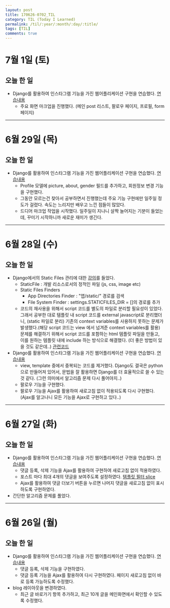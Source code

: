 ```yaml
---
layout: post
title: 170626-0702_TIL
category: TIL (Today I Learned)
permalink: /til/:year/:month/:day/:title/
tags: [TIL]
comments: true
---
```


# 7월 1일 (토)
## 오늘 한 일
- Django를 활용하여 인스타그램 기능을 가진 웹어플리케이션 구현을 연습했다. [연습내용](https://github.com/wayhome25/Instagram/commits/master)
  - 주요 화면 마크업을 진행했다. (메인 post 리스트, 팔로우 페이지, 프로필, form 페이지)

---
# 6월 29일 (목)
## 오늘 한 일
- Django를 활용하여 인스타그램 기능을 가진 웹어플리케이션 구현을 연습했다. [연습내용](https://github.com/wayhome25/Instagram/commits/master)
  - Profile 모델에 picture, about, gender 필드를 추가하고, 회원정보 변경 기능을 구현했다.
  - 그동안 모르는건 찾아서 공부하면서 진행했는데 주요 기능 구현에만 일주일 정도가 걸렸다. 속도는 느리지만 배우고 느낀 점들이 많았다.
  - 드디어 마크업 작업을 시작했다. 일주일이 지나니 살짝 늘어지는 기분이 들었는데, 꾸미기 시작하니까 새로운 재미가 생긴다.

---

# 6월 28일 (수)
## 오늘 한 일
- Django에서의 Static Files 관리에 대한 [강의](https://nomade.kr/vod/django/30/)를 들었다.
  - StaticFile : 개발 리소스로서의 정적인 파일 (js, css, image etc)
  - Static Files Finders
    - App Directories Finder : "앱/static/" 경로를 검색
    - File System Finder : settings.STATICFILES_DIR = []의 경로를 추가
  - 코드의 재사용을 위해서 script 코드를 별도의 파일로 분리할 필요성이 있었다.     
    그래서 공부한 대로 템플릿 내 script 코드를 external javascript로 분리했더니, (static 파일로 분리)
    기존의 context variables를 사용하지 못하는 문제가 발생했다.(해당 script 코드는 view 에서 넘겨준 context variables를 활용)     
    문제를 해결하기 위해서 script 코드를 포함하는 html 템플릿 파일을 만들고, 이를 원하는 템플릿 내에 include 하는 방식으로 해결했다. (더 좋은 방법이 있을 것도 같은데..) [관련코드](https://github.com/wayhome25/Instagram/commit/aa60f64eac51b1dada0d119d61738a437fd2200f)
- Django를 활용하여 인스타그램 기능을 가진 웹어플리케이션 구현을 연습했다. [연습내용](https://github.com/wayhome25/Instagram/commits/master)
  - view, template 중에서 중복되는 코드를 제거했다. Django도 결국은 python으로 만들어져 있어서, 문법을 잘 활용하면 Django를 더 효율적으로 쓸 수 있는 것 같다. (그런 의미에서 알고리즘 문제 다시 풀어야지..)
  - 팔로우 기능을 구현했다.
  - 팔로우 기능을 Ajax를 활용하여 새로고침 없이 적용되도록 다시 구현했다. (Ajax를 알고나니 모든 기능을 Ajax로 구현하고 있다..)

---
# 6월 27일 (화)
## 오늘 한 일
- Django를 활용하여 인스타그램 기능을 가진 웹어플리케이션 구현을 연습했다. [연습내용](https://github.com/wayhome25/Instagram/commits/master)
  - 댓글 등록, 삭제 기능을 Ajax를 활용하여 구현하여 새로고침 없이 적용하였다.
  - 포스트 마다 최대 4개의 댓글을 보여주도록 설정하였다. [템플릿 필터 slice](https://docs.djangoproject.com/en/1.11/ref/templates/builtins/#slice)  
  - Ajax를 활용하여 댓글 더보기 버튼을 누르면 나머지 댓글을 새로고침 없이 표시하도록 구현하였다.  
- 간단한 알고리즘 문제를 풀었다.

---
# 6월 26일 (월)
## 오늘 한 일
- Django를 활용하여 인스타그램 기능을 가진 웹어플리케이션 구현을 연습했다. [연습내용](https://github.com/wayhome25/Instagram/commits/master)
  - 댓글 등록, 삭제 기능을 구현하였다.
  - 댓글 등록 기능을 Ajax를 활용하여 다시 구현하였다. 페이지 새로고침 없이 바로 등록 가능하도록 수정했다.
- blog 레이아웃을 변경하였다.
  - 최근 글 바로가기 항목 추가하고, 최근 10개 글을 메인화면에서 확인할 수 있도록 수정했다.
